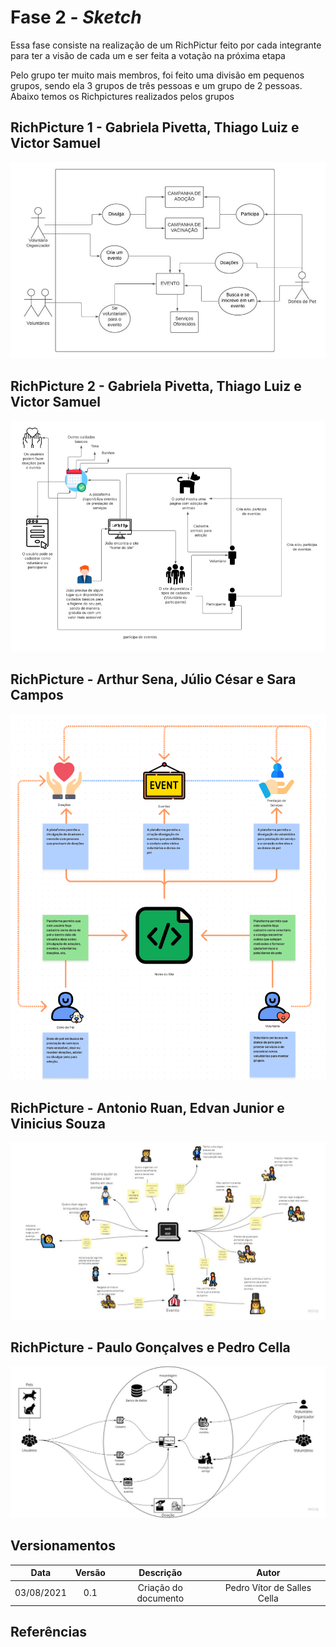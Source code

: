 # Fase 2 - <i>Sketch</i>

<p>Essa fase consiste na realização de um RichPictur feito por cada integrante para ter a visão de cada um e ser feita a votação na próxima etapa</p>
<p>Pelo grupo ter muito mais membros, foi feito uma divisão em pequenos grupos, sendo ela 3 grupos de três pessoas e um grupo de 2 pessoas. Abaixo temos os Richpictures realizados pelos grupos</p>

## RichPicture 1 - Gabriela Pivetta, Thiago Luiz e Victor Samuel

![RichPicture1 - Grupo1](../images/richpicture1grupo1.jpeg)

## RichPicture 2 - Gabriela Pivetta, Thiago Luiz e Victor Samuel

![RichPicture1 - Grupo1](../images/richpicture2grupo1.png)

## RichPicture - Arthur Sena, Júlio César e Sara Campos

![RichPicture - Grupo2](../images/richpicturegrupo2.png)

## RichPicture - Antonio Ruan, Edvan Junior e Vinicius Souza

![RichPicture - Grupo3](../images/richpicturegrupo3.jpg)

## RichPicture - Paulo Gonçalves e Pedro Cella

![RichPicture - Grupo4](../images/richpicturegrupo4.jpg)

## Versionamentos

|Data|Versão|Descrição|Autor|
|:--------:|:---:|:-------------------: |:-----------------------:|
|03/08/2021| 0.1 | Criação do documento | Pedro Vítor de Salles Cella | 

## Referências